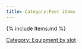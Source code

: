 ```yaml
---
title: Category:Feet items
---
```


{% include Items.md %}

[Category: Equipment by slot](Category:_Equipment_by_slot "wikilink")